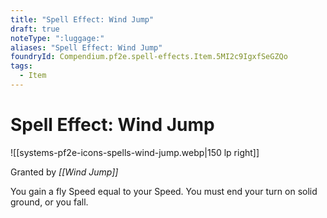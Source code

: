 ```yaml
---
title: "Spell Effect: Wind Jump"
draft: true
noteType: ":luggage:"
aliases: "Spell Effect: Wind Jump"
foundryId: Compendium.pf2e.spell-effects.Item.5MI2c9IgxfSeGZQo
tags:
  - Item
---
```


# Spell Effect: Wind Jump
![[systems-pf2e-icons-spells-wind-jump.webp|150 lp right]]

Granted by _[[Wind Jump]]_

You gain a fly Speed equal to your Speed. You must end your turn on solid ground, or you fall.
